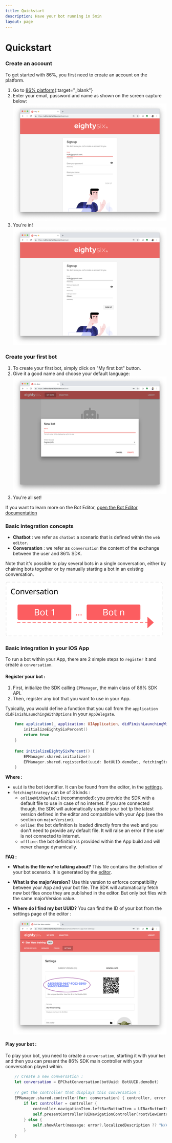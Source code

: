 ```yaml
---
title: Quickstart
description: Have your bot running in 5min
layout: page
---
```


# Quickstart

### Create an account

To get started with 86%, you first need to create an account on the platform.
1. Go to [86% platform](https://editor.86percent.co){:target="_blank"}
2. Enter your email, password and name as shown on the screen capture below: 
![Sign up on 86percent.co](/resources/signup.png)
3. You're in!
![Connected to 86percent.co](/resources/justLoggedIn.png) 

### Create your first bot

1. To create your first bot, simply click on "My first bot" button.
2. Give it a good name and choose your default language:
![Connected to 86percent.co](/resources/giveItAName.png) 
3. You're all set!

If you want to learn more on the Bot Editor, [open the Bot Editor documentation](editor.md)

### Basic integration concepts 

 - **Chatbot** : we refer as `chatbot` a scenario that is defined within the `web editor`.
 - **Conversation** : we refer as `conversation` the content of the exchange between the user and 86% SDK.   

Note that it's possible to play several bots in a single conversation, either by chaining bots together or by manually starting a bot in an existing conversation.

![Conversation and bots](/resources/conversation.svg)

### Basic integration in your iOS App 

To run a bot within your App, there are 2 simple steps to `register` it and create a `conversation`.

#### Register your bot : 
1. First, initialize the SDK calling `EPManager`, the main class of 86% SDK API. 
2. Then, register any bot that you want to use in your App.  

Typically, you would define a function that you call from the `application didFinishLaunchingWithOptions` in your `AppDelegate`.   

```swift
    func application(_ application: UIApplication, didFinishLaunchingWithOptions launchOptions: [UIApplication.LaunchOptionsKey: Any]?) -> Bool {
        initializeEightySixPercent()
        return true
    }

    func initializeEightySixPercent() {
        EPManager.shared.initialize()
        EPManager.shared.registerBot(uuid: BotUUID.demoBot, fetchingStrategy: .onlineWithDefault(majorVersion: 4, fileName: "SimpleDemo.json"))
    }
```

**Where :** 
- `uuid` is the bot identifier. It can be found from the editor, in the [settings](editor.md/settings-uuid).
- `fetchingStrategy` can be of 3 kinds : 
    - `onlineWithDefault` (recommended): you provide the SDK with a default file to use in case of no internet. If you are connected though, the SDK will automatically update your bot tp the latest version defined in the editor and compatible with your App (see the section on `majorVersion`).    
    - `online`: the bot definition is loaded directly from the web and you don't need to provide any default file. It will raise an error if the user is not connected to internet.
    - `offline`: the bot definition is provided within the App build and will never change dynamically.
    
**FAQ :**
- **What is the file we're talking about?** 
This file contains the definition of your bot scenario. It is generated by the [editor](editor.md/settings-uuid).  
     
- **What is the majorVersion?**
Use this version to enforce compatibility between your App and your bot file. The SDK will automatically fetch new bot files once they are published in the editor. But only bot files with the same majorVersion value.
     
- **Where do I find my bot UUID?**
You can find the ID of your bot from the settings page of the editor : 
![Find the ID of your bot from the Web Editor](/resources/botID.png)      
     
    
#### Play your bot : 
    
To play your bot, you need to create a `conversation`, starting it with your `bot` and then you can present the 86% SDK main controller with your conversation played within.

```swift
    // Create a new conversation : 
    let conversation = EPChatConversation(botUuid: BotUUID.demoBot)
    
    // get the controller that displays this conversation :
    EPManager.shared.controller(for: conversation) { controller, error in
        if let controller = controller {
            controller.navigationItem.leftBarButtonItem = UIBarButtonItem(barButtonSystemItem: .stop, target: self, action: #selector(self.dismissController))
            self.presentController(UINavigationController(rootViewController: controller))
        } else {
            self.showAlert(message: error?.localizedDescription ?? "N/A")
        }
    }
``` 

 